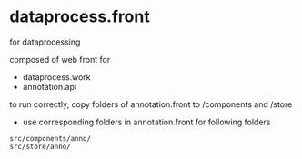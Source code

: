 # dataprocess.front

for dataprocessing

composed of web front for

- dataprocess.work
- annotation.api

to run correctly, copy folders of annotation.front to /components and /store 

- use corresponding folders in annotation.front for following folders
```
src/components/anno/
src/store/anno/
```